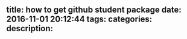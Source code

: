 title: how to get github student package
date: 2016-11-01 20:12:44
tags:
categories:
description:
---
